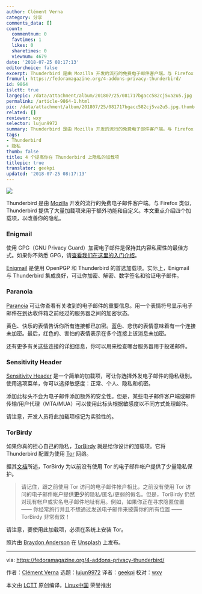 ```yaml
---
author: Clément Verna
category: 分享
comments_data: []
count:
  commentnum: 0
  favtimes: 1
  likes: 0
  sharetimes: 0
  viewnum: 4679
date: '2018-07-25 08:17:13'
editorchoice: false
excerpt: Thunderbird 是由 Mozilla 开发的流行的免费电子邮件客户端。与 Firefox 类似，Thunderbird 提供了大量加载项来用于额外功能和自定义。本文重点介绍四个加载项，以改善你的隐私。
fromurl: https://fedoramagazine.org/4-addons-privacy-thunderbird/
id: 9864
islctt: true
largepic: /data/attachment/album/201807/25/081717bgacc582cj5va2u5.jpg
permalink: /article-9864-1.html
pic: /data/attachment/album/201807/25/081717bgacc582cj5va2u5.jpg.thumb.jpg
related: []
reviewer: wxy
selector: lujun9972
summary: Thunderbird 是由 Mozilla 开发的流行的免费电子邮件客户端。与 Firefox 类似，Thunderbird 提供了大量加载项来用于额外功能和自定义。本文重点介绍四个加载项，以改善你的隐私。
tags:
- Thunderbird
- 隐私
thumb: false
title: 4 个提高你在 Thunderbird 上隐私的加载项
titlepic: true
translator: geekpi
updated: '2018-07-25 08:17:13'
---
```


![](/data/attachment/album/201807/25/081717bgacc582cj5va2u5.jpg)


Thunderbird 是由 [Mozilla](https://www.mozilla.org/en-US/) 开发的流行的免费电子邮件客户端。与 Firefox 类似，Thunderbird 提供了大量加载项来用于额外功能和自定义。本文重点介绍四个加载项，以改善你的隐私。


### Enigmail


使用 GPG（GNU Privacy Guard）加密电子邮件是保持其内容私密性的最佳方式。如果你不熟悉 GPG，请[查看我们在这里的入门介绍](https://fedoramagazine.org/gnupg-a-fedora-primer/)。


[Enigmail](https://addons.mozilla.org/en-US/thunderbird/addon/enigmail/) 是使用 OpenPGP 和 Thunderbird 的首选加载项。实际上，Enigmail 与 Thunderbird 集成良好，可让你加密、解密、数字签名和验证电子邮件。


### Paranoia


[Paranoia](https://addons.mozilla.org/en-US/thunderbird/addon/paranoia/?src=cb-dl-users) 可让你查看有关收到的电子邮件的重要信息。用一个表情符号显示电子邮件在到达收件箱之前经过的服务器之间的加密状态。


黄色、快乐的表情告诉你所有连接都已加密。蓝色、悲伤的表情意味着有一个连接未加密。最后，红色的、害怕的表情表示在多个连接上该消息未加密。


还有更多有关这些连接的详细信息，你可以用来检查哪台服务器用于投递邮件。


### Sensitivity Header


[Sensitivity Header](https://addons.mozilla.org/en-US/thunderbird/addon/sensitivity-header/?src=cb-dl-users) 是一个简单的加载项，可让你选择外发电子邮件的隐私级别。使用选项菜单，你可以选择敏感度：正常、个人、隐私和机密。


添加此标头不会为电子邮件添加额外的安全性。但是，某些电子邮件客户端或邮件传输/用户代理（MTA/MUA）可以使用此标头根据敏感度以不同方式处理邮件。


请注意，开发人员将此加载项标记为实验性的。


### TorBirdy


如果你真的担心自己的隐私，[TorBirdy](https://addons.mozilla.org/en-US/thunderbird/addon/torbirdy/?src=cb-dl-users) 就是给你设计的加载项。它将 Thunderbird 配置为使用 [Tor](https://www.torproject.org/) 网络。


据其[文档](https://trac.torproject.org/projects/tor/wiki/torbirdy)所述，TorBirdy 为以前没有使用 Tor 的电子邮件帐户提供了少量隐私保护。



> 
> 请记住，跟之前使用 Tor 访问的电子邮件帐户相比，之前没有使用 Tor 访问的电子邮件帐户提供**更少**的隐私/匿名/更弱的假名。但是，TorBirdy 仍然对现有帐户或实名电子邮件地址有用。例如，如果你正在寻求隐匿位置 —— 你经常旅行并且不想通过发送电子邮件来披露你的所有位置 —— TorBirdy 非常有效！
> 
> 
> 


请注意，要使用此加载项，必须在系统上安装 Tor。


照片由 [Braydon Anderson](https://unsplash.com/photos/wOHH-NUTvVc?utm_source=unsplash&utm_medium=referral&utm_content=creditCopyText) 在 [Unsplash](https://unsplash.com/search/photos/privacy?utm_source=unsplash&utm_medium=referral&utm_content=creditCopyText) 上发布。




---


via: <https://fedoramagazine.org/4-addons-privacy-thunderbird/>


作者：[Clément Verna](https://fedoramagazine.org) 选题：[lujun9972](https://github.com/lujun9972) 译者：[geekpi](https://github.com/geekpi) 校对：[wxy](https://github.com/wxy)


本文由 [LCTT](https://github.com/LCTT/TranslateProject) 原创编译，[Linux中国](https://linux.cn/) 荣誉推出